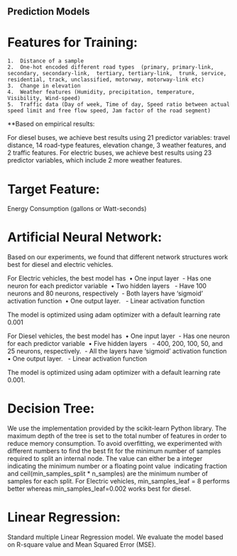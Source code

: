## Prediction Models

# Features for Training:

	1.	Distance of a sample
	2.	One-hot encoded different road types  (primary, primary-link, secondary, secondary-link,  tertiary, tertiary-link,  trunk, service,  residential, track, unclassified, motorway, motorway-link etc)
	3.	Change in elevation
	4.	Weather features (Humidity, precipitation, temperature, Visibility, Wind-speed)
	5.	Traffic data (Day of week, Time of day, Speed ratio between actual speed limit and free flow speed, Jam factor of the road segment)

**Based on empirical results:

For diesel buses, we achieve best results using 21 predictor variables: travel distance, 14 road-type features, elevation change, 3 weather features, and 2 traffic features.
For electric buses, we achieve best results using 23 predictor variables, which include 2 more weather features.

# Target Feature: 

Energy Consumption (gallons or Watt-seconds)

# Artificial Neural Network:

Based on our experiments, we found that different network structures work best for diesel and electric vehicles.

For Electric vehicles, the best model has 
	•	One input layer 	- Has one neuron for each predictor variable 
	•	Two hidden layers  	- Have 100 neurons and 80 neurons, respectively 	- Both layers have ‘sigmoid’ activation function 
	•	One output layer.  	- Linear activation function 

The model is optimized using adam optimizer with a default learning rate 0.001

For Diesel vehicles, the best model has 
	•	One input layer 	- Has one neuron for each predictor variable 
	•	Five hidden layers  	- 400, 200, 100, 50, and 25 neurons, respectively. 	- All the layers have ‘sigmoid’ activation function 
	•	One output layer.  	- Linear activation function 

The model is optimized using adam optimizer with a default learning rate 0.001.

# Decision Tree:
 
We use the implementation provided by the scikit-learn Python library. The maximum depth of the tree is set to the total number of features in order to reduce memory consumption. To avoid overfitting, we experimented with different numbers to find the best fit for the minimum number of samples required to split an internal node. The value can either be a integer indicating the minimum number or a floating point value  indicating fraction and ceil(min_samples_split * n_samples) are the minimum number of samples for each split. For Electric vehicles, min_samples_leaf = 8 performs better whereas min_samples_leaf=0.002 works best for diesel.


# Linear Regression: 

Standard multiple Linear Regression model. We evaluate the model based on R-square value and Mean Squared Error (MSE).
